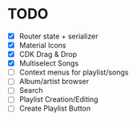 # TODO

- [x] Router state + serializer
- [x] Material Icons
- [x] CDK Drag & Drop
- [x] Multiselect Songs
- [ ] Context menus for playlist/songs
- [ ] Album/artist browser
- [ ] Search
- [ ] Playlist Creation/Editing
- [ ] Create Playlist Button
